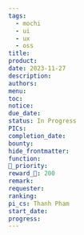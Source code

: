 ```yaml
---
tags:
  - mochi
  - ui
  - ux
  - oss
title: 
product: 
date: 2023-11-27
description: 
authors: 
menu: 
toc: 
notice: 
due_date: 
status: In Progress
PICs: 
completion_date: 
bounty: 
hide_frontmatter: 
function: 
🔺_priority: 
reward_🧊: 200
remark: 
requester: 
ranking: 
pi_cs: Thanh Pham
start_date: 
progress:
---
```


